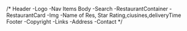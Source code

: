 /*
Header
    -Logo
    -Nav Items
Body
    -Search
    -RestaurantContainer
        -RestaurantCard
            -Img
            -Name of Res, Star Rating,ciusines,deliveryTime
Footer
    -Copyright
    -Links
    -Address
    -Contact
*/